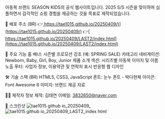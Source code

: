 아동복 브랜드 SEASON KIDS의 공식 웹사이트입니다.
2025 S/S 시즌을 맞이하여 심플하면서 감각적인 쇼핑 경험을 제공하는 것을 목표로 제작되었습니다.

🔗 배포 주소 (BR)
👉[ https://tae1015.github.io/20250409/)](https://tae1015.github.io/20250409/)](https://tae1015.github.io/20250409/)
👉[ https://tae1015.github.io/20250409/LAST2/index.html](https://tae1015.github.io/20250409/LAST2/index.html)

📌 주요 기능
홈 배너: 시즌별 프로모션 강조 (예: SPRING SALE)
카테고리 네비게이션: Newborn, Baby, Girl, Boy, Junior
제품 소개 섹션: 시리즈별 아동복 이미지 및 이름 노출
푸터: 사업자 정보, 이용약관 및 연락처 표시
반응형 웹 디자인

🛠️ 기술 스택 (BR)
HTML5, CSS3, JavaScript 
폰트: 눈누 폰트 - 박다현체
아이콘: Font Awesome 6
이미지: 브랜드 제공 자료

🙋‍♀️ 제작자 정보
제작: 김태연
이메일: 3832650@naver.com

📸 스크린샷
![tae1015 github io_20250409_](https://github.com/user-attachments/assets/1cb2b714-5293-4ed1-9db3-828fcaf0fe73)
![tae1015 github io_20250409_LAST2_index html](https://github.com/user-attachments/assets/30c247d8-8047-4f49-a3ec-b94ce360fc2f)
